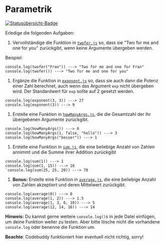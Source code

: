 # Parametrik
[![Statusübersicht-Badge](../../blob/badges/.github/badges/main/badge.svg)](#-Ergebnisse)


Erledige die folgenden Aufgaben:

1. Vervollständige die Funktion in [`twofer.js`](./twofer.js) so, dass sie "Two for me and one for you" zurückgibt, wenn keine Argumente übergeben werden.

Beispiel:
```
console.log(twofer("Fran")) ---> "Two for me and one for Fran"
console.log(twofer()) ---> "Two for me and one for you" 
```
    
1. Ergänze die Funktion in [`exponent.js`](./exponent.js) so, dass sie auch dann die Potenz einer 
Zahl berechnet, auch wenn das Argument `exp` nicht übergeben wird. Der Standardwert für `exp` sollte auf 2 gesetzt werden.
```
console.log(exponent(3, 3)) ---> 27
console.log(exponent(3)) ---> 9
```

1. Erstelle eine Funktion in [`howManyArgs.js`](./howManyArgs.js), die die Gesamtzahl der ihr übergebenen Argumente zurückgibt.
```
console.log(howManyArgs()) ---> 0 
console.log(howManyArgs(1, false, "hello")) ---> 3
console.log(howManyArgs("besser")) ---> 1
```

1. Erstelle eine Funktion in [`sum.js`](./sum.js), die eine beliebige Anzahl von Zahlen annimmt und die Summe ihrer Addition zurückgibt
```
console.log(sum(1)) ---> 1
console.log(sum(1, 15)) ---> 16
`console.log(sum(25, 25, 20)) ---> 70
```

1. **Bonus:** Erstelle eine Funktion in [`average.js`](./average.js), die eine beliebige Anzahl von Zahlen akzeptiert und deren Mittelwert zurückgibt.
```
console.log(average(0)) ---> 0
console.log(average(1, 2)) ---> 1.5
console.log(average(1, 3, 6, 10)) ---> 5
console.log(average(12, 14, 16)) ---> 14
```

**Hinweis:** Du kannst gerne weitere `console.log()`s in jede Datei einfügen, um deine Funktion weiter zu testen. Aber bitte lösche nicht die vorhandene `console.log` oder benenne die Funktion um.

**Beachte**: Codebuddy funktioniert hier eventuell nicht richtig, sorry!
